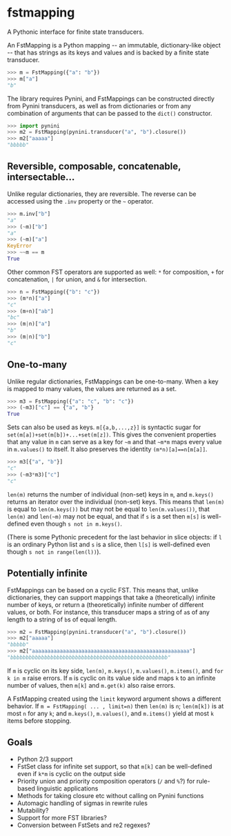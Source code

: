 # fstmapping

A Pythonic interface for finite state transducers.

An FstMapping is a Python mapping -- an immutable, dictionary-like object -- that has strings as its keys and values and is
backed by a finite state transducer. 

```python
>>> m = FstMapping({"a": "b"})
>>> m["a"]
"b"
```

The library requires Pynini, and FstMappings can be constructed directly from Pynini transducers, as well as from dictionaries or from 
any combination of arguments that can be passed to the `dict()` constructor.

```python
>>> import pynini
>>> m2 = FstMapping(pynini.transducer("a", "b").closure())
>>> m2["aaaaa"]
"bbbbb"
```

## Reversible, composable, concatenable, intersectable...

Unlike regular dictionaries, they are reversible. The reverse can be accessed using the `.inv` property or the `~` operator.

```python
>>> m.inv["b"]
"a"
>>> (~m)["b"]
"a"
>>> (~m)["a"]
KeyError
>>> ~~m == m
True
```

Other common FST operators are supported as well: `*` for composition, `+` for concatenation, `|` for union, and `&` for intersection.

```python
>>> n = FstMapping({"b": "c"})
>>> (m*n)["a"]
"c"
>>> (m+n)["ab"]
"bc"
>>> (m|n)["a"]
"b"
>>> (m|n)["b"]
"c"
```

## One-to-many

Unlike regular dictionaries, FstMappings can be one-to-many. When a key is mapped to many values, the values are returned as a set.

```python
>>> m3 = FstMapping({"a": "c", "b": "c"})
>>> (~m3)["c"] == {"a", "b"}
True
```

Sets can also be used as keys. `m[{a,b,...,z}]` is syntactic sugar for `set(m[a])+set(m[b])+...+set(m[z])`. This gives the 
convenient properties that any value in `m` can serve as a key for `~m` and that `~m*m` maps every value in `m.values()` to itself. 
It also preserves the identity `(m*n)[a]==n[m[a]]`.

```python
>>> m3[{"a", "b"}]
"c"
>>> (~m3*m3)["c"]
"c"
```

`len(m)` returns the number of individual (non-set) keys in `m`, and `m.keys()` returns an iterator over the individual
(non-set) keys. This means that `len(m)` is equal to `len(m.keys())` but may not 
be equal to `len(m.values())`, that `len(m)` and `len(~m)` may not be equal, and that if `s` is a set then
`m[s]` is well-defined even though `s not in m.keys()`. 

(There is some Pythonic precedent for the last behavior
in slice objects: if `l` is an ordinary Python list and `s` is a slice, then `l[s]` is well-defined even though 
`s not in range(len(l))`).

## Potentially infinite

FstMappings can be based on a cyclic FST. This means that, unlike dictionaries, they can support mappings that take
a (theoretically) infinite number of keys, or return a (theoretically) infinite number of different values, or both. 
For instance, this transducer maps a string of `a`s of any length to a string of `b`s of equal length.

```python
>>> m2 = FstMapping(pynini.transducer("a", "b").closure())
>>> m2["aaaaa"]
"bbbbb"
>>> m2["aaaaaaaaaaaaaaaaaaaaaaaaaaaaaaaaaaaaaaaaaaaaaaaaaaa"]
"bbbbbbbbbbbbbbbbbbbbbbbbbbbbbbbbbbbbbbbbbbbbbbbbbbb"
```

If `m` is cyclic on its key side, `len(m)`, `m.keys()`, `m.values()`, `m.items()`, and `for k in m` raise errors. If `m` is cyclic on its value
side and maps `k` to an infinite number of values, then `m[k]` and `m.get(k)` also raise errors.

A FstMapping created using the `limit` keyword argument shows a different behavior. If `m = FstMapping( ... , limit=n)` then 
`len(m)` is `n`; `len(m[k])` is at most `n` for any `k`; and `m.keys()`, `m.values()`, and `m.items()` yield at most `k` items
before stopping. 

## Goals

* Python 2/3 support
* FstSet class for infinite set support, so that `m[k]` can be well-defined even if `k*m` is cyclic on the output side
* Priority union and priority composition operators (`/` and `%`?) for rule-based linguistic applications
* Methods for taking closure etc without calling on Pynini functions
* Automagic handling of sigmas in rewrite rules
* Mutability?
* Support for more FST libraries?
* Conversion between FstSets and re2 regexes?

